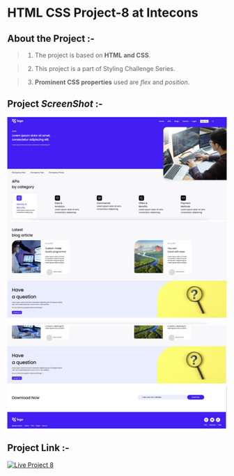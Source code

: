 
# HTML CSS Project-8 at Intecons


## About the Project :-


>1) The project is based on **HTML and CSS**.


>2) This project is a part of Styling Challenge Series.


>3) **Prominent CSS properties** used are _flex_ and _position_.


## Project _**ScreenShot**_ :-

![Project-8-SS1](Project8-SS1.jpeg)
![Project-8-SS2](Project8-SS2.jpeg)
![Project-8-SS3](Project8-SS3.jpeg)


## Project Link :-

[![Live Project 8](https://img.shields.io/badge/Project--8-Intecons--API--World-green)](https://intecons-api-world.netlify.app/)